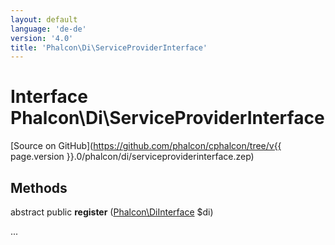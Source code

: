 ```yaml
---
layout: default
language: 'de-de'
version: '4.0'
title: 'Phalcon\Di\ServiceProviderInterface'
---
```


# Interface **Phalcon\Di\ServiceProviderInterface**

[Source on GitHub](https://github.com/phalcon/cphalcon/tree/v{{ page.version }}.0/phalcon/di/serviceproviderinterface.zep)

## Methods

abstract public **register** ([Phalcon\DiInterface](Phalcon_DiInterface) $di)

...